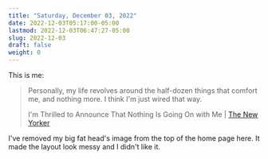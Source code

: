 ```yaml
---
title: "Saturday, December 03, 2022"
date: 2022-12-03T05:17:00-05:00
lastmod: 2022-12-03T06:47:27-05:00
slug: 2022-12-03
draft: false
weight: 0
---
```


This is me:

> Personally, my life revolves around the half-dozen things that comfort
> me, and nothing more. I think I'm just wired that way.
>
> I'm Thrilled to Announce That Nothing Is Going On with Me | [The New
> Yorker](https://www.newyorker.com/humor/daily-shouts/im-thrilled-to-announce-that-nothing-is-going-on-with-me)

I've removed my big fat head's image from the top of the home page here. It made the layout look messy and I didn't like it.


[//]: # "Exported with love from a post written in Org mode"
[//]: # "- https://github.com/kaushalmodi/ox-hugo"